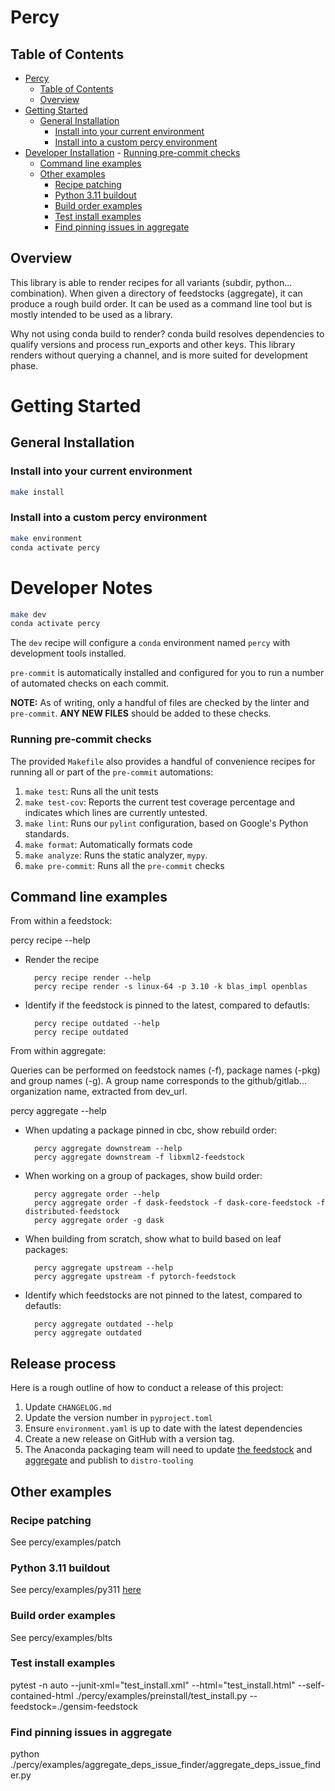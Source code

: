 # Percy

## Table of Contents
<!-- TOC -->

- [Percy](#percy)
    - [Table of Contents](#table-of-contents)
    - [Overview](#overview)
- [Getting Started](#getting-started)
    - [General Installation](#general-installation)
        - [Install into your current environment](#install-into-your-current-environment)
        - [Install into a custom percy environment](#install-into-a-custom-percy-environment)
- [Developer Installation](#developer-installation)
        - [Running pre-commit checks](#running-pre-commit-checks)
    - [Command line examples](#command-line-examples)
    - [Other examples](#other-examples)
        - [Recipe patching](#recipe-patching)
        - [Python 3.11 buildout](#python-311-buildout)
        - [Build order examples](#build-order-examples)
        - [Test install examples](#test-install-examples)
        - [Find pinning issues in aggregate](#find-pinning-issues-in-aggregate)

<!-- /TOC -->
## Overview

This library is able to render recipes for all variants (subdir, python... combination).
When given a directory of feedstocks (aggregate), it can produce a rough build order.
It can be used as a command line tool but is mostly intended to be used as a library.

Why not using conda build to render?
conda build resolves dependencies to qualify versions and process run_exports and other keys.
This library renders without querying a channel, and is more suited for development phase.

# Getting Started

## General Installation

### Install into your current environment
```sh
make install
```

### Install into a custom percy environment
```sh
make environment
conda activate percy
```

# Developer Notes
```sh
make dev
conda activate percy
```
The `dev` recipe will configure a `conda` environment named `percy` with
development tools installed.

`pre-commit` is automatically installed and configured for you to run a number
of automated checks on each commit.

**NOTE:** As of writing, only a handful of files are checked by the linter and
`pre-commit`. **ANY NEW FILES** should be added to these checks.

### Running pre-commit checks
The provided `Makefile` also provides a handful of convenience recipes for
running all or part of the `pre-commit` automations:
1. `make test`: Runs all the unit tests
1. `make test-cov`: Reports the current test coverage percentage and indicates
   which lines are currently untested.
1. `make lint`: Runs our `pylint` configuration, based on Google's Python
   standards.
1. `make format`: Automatically formats code
1. `make analyze`: Runs the static analyzer, `mypy`.
1. `make pre-commit`: Runs all the `pre-commit` checks

## Command line examples

From within a feedstock:

  percy recipe --help

- Render the recipe

        percy recipe render --help
        percy recipe render -s linux-64 -p 3.10 -k blas_impl openblas

- Identify if the feedstock is pinned to the latest, compared to defautls:

        percy recipe outdated --help
        percy recipe outdated

From within aggregate:

Queries can be performed on feedstock names (-f), package names (-pkg) and group names (-g).
A group name corresponds to the github/gitlab... organization name, extracted from dev_url.

  percy aggregate --help

- When updating a package pinned in cbc, show rebuild order:

        percy aggregate downstream --help
        percy aggregate downstream -f libxml2-feedstock

- When working on a group of packages, show build order:

        percy aggregate order --help
        percy aggregate order -f dask-feedstock -f dask-core-feedstock -f distributed-feedstock
        percy aggregate order -g dask

- When building from scratch, show what to build based on leaf packages:

        percy aggregate upstream --help
        percy aggregate upstream -f pytorch-feedstock

- Identify which feedstocks are not pinned to the latest, compared to defautls:

        percy aggregate outdated --help
        percy aggregate outdated

## Release process
Here is a rough outline of how to conduct a release of this project:
1. Update `CHANGELOG.md`
1. Update the version number in `pyproject.toml`
1. Ensure `environment.yaml` is up to date with the latest dependencies
1. Create a new release on GitHub with a version tag.
1. The Anaconda packaging team will need to update
[the feedstock](https://github.com/AnacondaRecipes/percy-feedstock)
and [aggregate](https://github.com/AnacondaRecipes/aggregate) and publish to `distro-tooling`

## Other examples

### Recipe patching

See percy/examples/patch

### Python 3.11 buildout

See percy/examples/py311 [here](percy/examples/py311/README.md)

### Build order examples

See percy/examples/blts

### Test install examples

  pytest -n auto --junit-xml="test_install.xml" --html="test_install.html" --self-contained-html ./percy/examples/preinstall/test_install.py --feedstock=./gensim-feedstock


### Find pinning issues in aggregate

  python ./percy/examples/aggregate_deps_issue_finder/aggregate_deps_issue_finder.py
